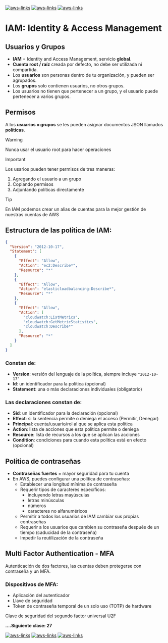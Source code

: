 [![aws-links](https://img.shields.io/badge/<-FF4859?style=for-the-badge)](../1.%20Cloud%20Computing/README.md)
[![aws-links](https://img.shields.io/badge/CONTENT_TABLE-175074?style=for-the-badge)](../README.md)
[![aws-links](https://img.shields.io/badge/->_-FF4859?style=for-the-badge)](../3)

# IAM: Identity & Access Management
## Usuarios y Grupos

- **IAM** = Identity and Access Management, servicio **global**.
- **Cuenta root / raíz** creada por defecto, no debe ser utilizada ni compartida.
- Los **usuarios** son personas dentro de tu organización, y pueden ser agrupados.
- Los **grupos** solo contienen usuarios, no otros grupos.
- Los usuarios no tienen que pertenecer a un grupo, y el usuario puede pertenecer a varios grupos.

## Permisos
A los **usuarios o grupos** se les pueden asignar documentos JSON llamados **políticas**.

> [!WARNING]
> Nunca usar el usuario root para hacer operaciones

> [!IMPORTANT]
> Los usarios pueden tener permisos de tres maneras:
> 1. Agregando el usuario a un grupo
> 2. Copiando permisos
> 3. Adjuntando políticas directamente

> [!TIP]
> En IAM podemos crear un alias de cuentas para la mejor gestión de nuestras cuentas de AWS

## Estructura de las política de IAM:
```json
{
  "Version": "2012-10-17",
  "Statement": [
    {
      "Effect": "Allow",
      "Action": "ec2:Describe*",
      "Resource": "*"
    },
    {
      "Effect": "Allow",
      "Action": "elasticloadbalancing:Describe*",
      "Resource": "*"
    },
    {
      "Effect": "Allow",
      "Action": [
        "cloudwatch:ListMetrics",
        "cloudwatch:GetMetricStatistics",
        "cloudwatch:Describe*"
      ],
      "Resource": "*"
    }
  ]
}
```
### Constan de:
- **Version**: versión del lenguaje de la política, siempre incluye `"2012-10-17"`
- **Id**: un identificador para la política (opcional)
- **Statement**: una o más declaraciones individuales (obligatorio)

### Las declaraciones constan de:
- **Sid**: un identificador para la declaración (opcional)
- **Effect**: si la sentencia permite o deniega el acceso (Permitir, Denegar)
- **Principal**: cuenta/usuario/rol al que se aplica esta política
- **Action**: lista de acciones que esta política permite o deniega
- **Resource**: lista de recursos a los que se aplican las acciones
- **Condition**: condiciones para cuando esta política está en efecto (opcional)

## Política de contraseñas

- **Contraseñas fuertes** = mayor seguridad para tu cuenta
- En AWS, puedes configurar una política de contraseñas:
  - Establecer una longitud mínima de contraseña
  - Requerir tipos de caracteres específicos:
    - incluyendo letras mayúsculas
    - letras minúsculas
    - números
    - caracteres no alfanuméricos
  - Permitir a todos los usuarios de IAM cambiar sus propias contraseñas
  - Requerir a los usuarios que cambien su contraseña después de un tiempo (caducidad de la contraseña)
  - Impedir la reutilización de la contraseña

## Multi Factor Authentication - MFA
Autenticación de dos factores, las cuentas deben protegerse con contraseña y un MFA. 

### Dispositivos de MFA:
  - Aplicación del autenticador
  - Llave de seguridad
  - Token de contraseña temporal de un solo uso (TOTP) de hardware

Clave de seguridad del segundo factor universal U2F

**....Siguiente clase: 27**

[![aws-links](https://img.shields.io/badge/<-FF4859?style=for-the-badge)](../1.%20Cloud%20Computing/README.md)
[![aws-links](https://img.shields.io/badge/CONTENT_TABLE-175074?style=for-the-badge)](../README.md)
[![aws-links](https://img.shields.io/badge/->_-FF4859?style=for-the-badge)](../3)
